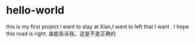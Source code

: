 # hello-world
this is my first project
i want to stay at Xian,I want to left that I  want . I hope this road is right.
谁能告诉我，这是不是正确的